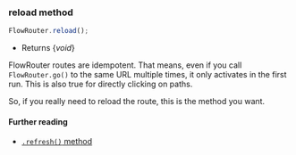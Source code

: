 ### reload method

```js
FlowRouter.reload();
```
 - Returns {*void*}

FlowRouter routes are idempotent. That means, even if you call `FlowRouter.go()` to the same URL multiple times, it only activates in the first run. This is also true for directly clicking on paths.

So, if you really need to reload the route, this is the method you want.

#### Further reading
 - [`.refresh()` method](https://github.com/VeliovGroup/flow-router/blob/master/docs/api/refresh.md)
